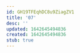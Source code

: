 ```yaml
---
id: GH19TFEqhDC8u9ZiagZV1
title: '07'
desc: ''
updated: 1642645494836
created: 1642645494836
stub: true
---
```


